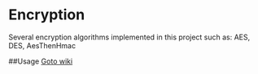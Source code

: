# Encryption
Several encryption algorithms implemented in this project such as: AES, DES, AesThenHmac

##Usage
[Goto wiki](https://github.com/polischuk/Encryption/wiki)
